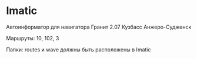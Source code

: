 # Imatic
Автоинформатор для навигатора Гранит 2.07
Кузбасс Анжеро-Судженск

Маршруты: 10, 102, 3

Папки: routes и wave должны быть расположены в Imatic
